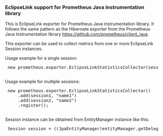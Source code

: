 ### EclipseLink support for Prometheus Java Instrumentation library

This is EclipseLink exporter for Prometheus Java instrumentation library. It follows the same pattern as the Hibernate exporter from the Prometheus Java Instrumentation library https://github.com/prometheus/client_java.

This exporter can be used to collect metrics from one or more EclipseLink Session instances.
<p>
 Usage example for a single session:
 <pre>
 new prometheus.exporter.EclipseLinkStatisticsCollector(session, "name").register();
 </pre>
 Usage example for multiple sessions:
 <pre>
 new prometheus.exporter.EclipseLinkStatisticsCollector()
     .add(session1, "name1")
     .add(session2, "name2")
     .register();
 </pre>
 Session instance can be obtained from EntityManager instance like this:
 <pre>
 Session session = ((JpaEntityManager)entityManager.getDelegate()).getSession();
 </pre>
 </p>


